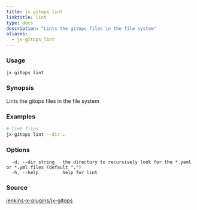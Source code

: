 ```yaml
---
title: jx gitops lint
linktitle: lint
type: docs
description: "Lints the gitops files in the file system"
aliases:
  - jx-gitops_lint
---
```


### Usage

```
jx gitops lint
```

### Synopsis

Lints the gitops files in the file system

### Examples

  ```bash
  # lint files
  jx-gitops lint --dir .

  ```
### Options

```
  -d, --dir string   the directory to recursively look for the *.yaml or *.yml files (default ".")
  -h, --help         help for lint
```



### Source

[jenkins-x-plugins/jx-gitops](https://github.com/jenkins-x-plugins/jx-gitops)
